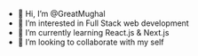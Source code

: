 - 👋 Hi, I’m @GreatMughal
- 👀 I’m interested in Full Stack web development 
- 🌱 I’m currently learning React.js & Next.js 
- 💞️ I’m looking to collaborate with my self

<!---
GreatMughal/GreatMughal is a ✨ special ✨ repository because its `README.md` (this file) appears on your GitHub profile.
You can click the Preview link to take a look at your changes.
--->
